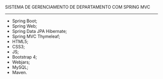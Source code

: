 SISTEMA DE GERENCIAMENTO DE DEPARTAMENTO COM SPRING MVC

---

- Spring Boot;
- Spring Web;
- Spring Data JPA Hibernate;
- Spring MVC Thymeleaf;
- HTML5;
- CSS3;
- JS;
- Bootstrap 4;
- Webjars;
- MySQL;
- Maven.
